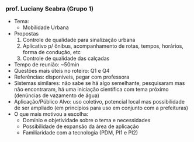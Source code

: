 ### prof. Luciany Seabra (Grupo 1)
 - Tema:
   - Mobilidade Urbana
- Propostas
   1) Controle de qualidade para sinalização urbana
   2) Aplicativo p/ ônibus, acompanhamento de rotas, tempos, horários, forma de condução, etc
   3) Controle de qualidade das calçadas
 - Tempo de reunião: ~50min
 - Questões mais úteis no roteiro: Q1 e Q4
 - Referências: disponíveis, pegar com professora
 - Sistemas similares: não sabe se há algo semelhante, pesquisaram mas não encontraram, há uma iniciação científica com tema próximo (denúncias de vazamento de água)
 - Aplicação/Público Alvo: uso coletivo, potencial local mas possibilidade de ser ampliado (em princípios para uso em conjunto com a prefeituras)
 - O que mais motivou a escolha:
   - Domínio e objetividade sobre o tema e necessidades
   - Possibilidade de expansão da área de aplicação
   - Familiaridade com a tecnologia (PDM, PI1 e PI2)
